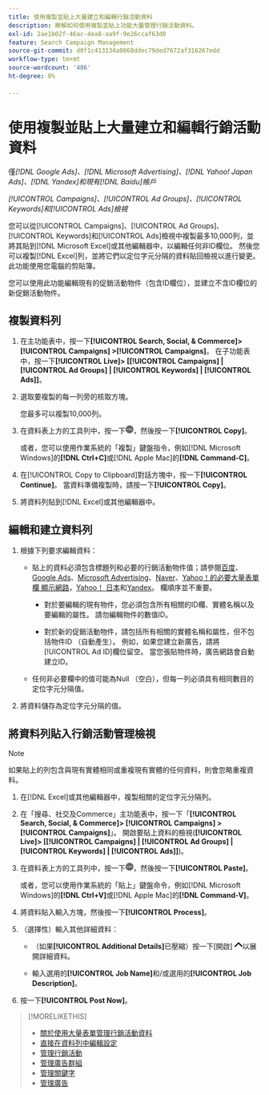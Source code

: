 ```yaml
---
title: 使用複製並貼上大量建立和編輯行銷活動資料
description: 瞭解如何使用複製並貼上功能大量管理行銷活動資料。
exl-id: 2ae1b02f-46ac-4ea8-aa9f-9e26ccaf63d0
feature: Search Campaign Management
source-git-commit: d0f1c413134a0868ddec79ded7672af316267edd
workflow-type: tm+mt
source-wordcount: '486'
ht-degree: 0%

---
```


# 使用複製並貼上大量建立和編輯行銷活動資料

僅&#x200B;*[!DNL Google Ads]、[!DNL Microsoft Advertising]、[!DNL Yahoo! Japan Ads]、[!DNL Yandex]和現有[!DNL Baidu]帳戶*

*[!UICONTROL Campaigns]、[!UICONTROL Ad Groups]、[!UICONTROL Keywords]和[!UICONTROL Ads]檢視*

您可以從[!UICONTROL Campaigns]、[!UICONTROL Ad Groups]、[!UICONTROL Keywords]和[!UICONTROL Ads]檢視中複製最多10,000列，並將其貼到[!DNL Microsoft Excel]或其他編輯器中，以編輯任何非ID欄位。 然後您可以複製[!DNL Excel]列，並將它們以定位字元分隔的資料貼回檢視以進行變更。 此功能使用您電腦的剪貼簿。

您可以使用此功能編輯現有的促銷活動物件（包含ID欄位），並建立不含ID欄位的新促銷活動物件。

## 複製資料列

1. 在主功能表中，按一下&#x200B;**[!UICONTROL Search, Social, & Commerce]> [!UICONTROL Campaigns] >[!UICONTROL Campaigns]**。 在子功能表中，按一下&#x200B;**[!UICONTROL Live]> \[[!UICONTROL Campaigns] \| [!UICONTROL Ad Groups] \| [!UICONTROL Keywords] \| [!UICONTROL Ads]\]**。

1. 選取要複製的每一列旁的核取方塊。

   您最多可以複製10,000列。

1. 在資料表上方的工具列中，按一下![更多](/help/search-social-commerce/assets/more.png "更多")，然後按一下&#x200B;**[!UICONTROL Copy]**。

   或者，您可以使用作業系統的「複製」鍵盤指令，例如[!DNL Microsoft Windows]的&#x200B;**[!DNL Ctrl+C]**&#x200B;或[!DNL Apple Mac]的&#x200B;**[!DNL Command-C]**。

1. 在[!UICONTROL Copy to Clipboard]對話方塊中，按一下&#x200B;**[!UICONTROL Continue]**。 當資料準備複製時，請按一下&#x200B;**[!UICONTROL Copy]**。

1. 將資料列貼到[!DNL Excel]或其他編輯器中。

## 編輯和建立資料列

1. 根據下列要求編輯資料：

   * 貼上的資料必須包含標題列和必要的行銷活動物件值；請參閱[百度](/help/search-social-commerce/campaign-management/bulksheets/bulksheet-data-formats/bulksheet-data-baidu.md)、[Google Ads](/help/search-social-commerce/campaign-management/bulksheets/bulksheet-data-formats/bulksheet-data-google.md)、[Microsoft Advertising](/help/search-social-commerce/campaign-management/bulksheets/bulksheet-data-formats/bulksheet-data-microsoft.md)、[Naver](/help/search-social-commerce/campaign-management/bulksheets/bulksheet-data-formats/bulksheet-data-naver.md)、[Yahoo！的必要大量表單欄 顯示網路](/help/search-social-commerce/campaign-management/bulksheets/bulksheet-data-formats/bulksheet-data-yahoo-display-network.md)，[Yahoo！ 日本](/help/search-social-commerce/campaign-management/bulksheets/bulksheet-data-formats/bulksheet-data-yahoo-japan.md)和[Yandex](/help/search-social-commerce/campaign-management/bulksheets/bulksheet-data-formats/bulksheet-data-yandex.md)。 欄順序並不重要。

      * 對於要編輯的現有物件，您必須包含所有相關的ID欄、實體名稱以及要編輯的屬性。 請勿編輯物件的數值ID。

      * 對於新的促銷活動物件，請包括所有相關的實體名稱和屬性，但不包括物件ID （自動產生）。 例如，如果您建立新廣告，請將[!UICONTROL Ad ID]欄位留空。 當您張貼物件時，廣告網路會自動建立ID。

   * 任何非必要欄中的值可能為Null （空白），但每一列必須具有相同數目的定位字元分隔值。

1. 將資料儲存為定位字元分隔的值。

## 將資料列貼入行銷活動管理檢視

>[!NOTE]
>
>如果貼上的列包含與現有實體相同或重複現有實體的任何資料，則會忽略重複資料。

1. 在[!DNL Excel]或其他編輯器中，複製相關的定位字元分隔列。

1. 在「搜尋、社交及Commerce」主功能表中，按一下「**[!UICONTROL Search, Social, & Commerce]> [!UICONTROL Campaigns] >[!UICONTROL Campaigns]**」。 開啟要貼上資料的檢視(**[!UICONTROL Live]> \[[!UICONTROL Campaigns] \| [!UICONTROL Ad Groups] \| [!UICONTROL Keywords] \| [!UICONTROL Ads]\]**)。

1. 在資料表上方的工具列中，按一下![更多](/help/search-social-commerce/assets/more.png "更多")，然後按一下&#x200B;**[!UICONTROL Paste]**。

   或者，您可以使用作業系統的「貼上」鍵盤命令，例如[!DNL Microsoft Windows]的&#x200B;**[!DNL Ctrl+V]**&#x200B;或[!DNL Apple Mac]的&#x200B;**[!DNL Command-V]**。

1. 將資料貼入輸入方塊，然後按一下&#x200B;**[!UICONTROL Process]**。

1. （選擇性）輸入其他詳細資料：

   * （如果&#x200B;**[!UICONTROL Additional Details]**&#x200B;已壓縮）按一下[開啟] ![ ](/help/search-social-commerce/assets/chevron-up.png " [開啟] ")以展開詳細資料。

   * 輸入選用的&#x200B;**[!UICONTROL Job Name]**&#x200B;和/或選用的&#x200B;**[!UICONTROL Job Description]**。

1. 按一下&#x200B;**[!UICONTROL Post Now]**。


>[!MORELIKETHIS]
>
>* [關於使用大量表單管理行銷活動資料](/help/search-social-commerce/campaign-management/bulksheets/bulksheet-about.md)
>* [直接在資料列中編輯設定](/help/search-social-commerce/common-tasks/settings-edit-within-row.md)
>* [管理行銷活動](/help/search-social-commerce/campaign-management/campaigns/campaign-manage.md)
>* [管理廣告群組](/help/search-social-commerce/campaign-management/campaigns/ad-group-manage.md)
>* [管理關鍵字](/help/search-social-commerce/campaign-management/campaigns/keyword-manage.md)
>* [管理廣告](/help/search-social-commerce/campaign-management/campaigns/ad-manage.md)
